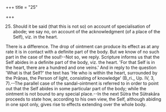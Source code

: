 +++
title = "25"

+++


25. Should it be said (that this is not so) on account of specialisation of abode; we say no, on account of the acknowledgment (of a place of the Self), viz. in the heart.

There is a difference. The drop of ointment can produce its effect as at any rate it is in contact with a definite part of the body. But we know of no such part in the case of the soul!--Not so, we reply. Scripture informs us that the Self abides in a definite part of the body, viz. the heart. 'For that Self is in the heart, there are a hundred and one veins.' And in reply to the question 'What is that Self?' the text has 'He who is within the heart, surrounded by the Prāṇas, the Person of light, consisting of knowledge' (B_ri._ Up. IV, 3, 7).--The parallel case of the sandal-ointment is referred to in order to point out that the Self abides in some particular part of the body; while the ointment is not bound to any special place.--In the next Sūtra the Sūtrakāra proceeds to state how, according to his own view, the Self, although abiding in one spot only, gives rise to effects extending over the whole body.

